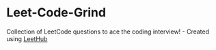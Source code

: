 # Leet-Code-Grind
Collection of LeetCode questions to ace the coding interview! - Created using [LeetHub](https://github.com/QasimWani/LeetHub)
